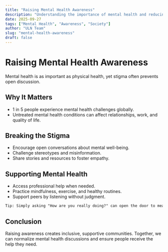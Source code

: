 ```yaml
---
title: "Raising Mental Health Awareness"
description: "Understanding the importance of mental health and reducing stigma in society."
date: 2025-09-27
tags: ["Mental Health", "Awareness", "Society"]
author: "ULN Team"
slug: "mental-health-awareness"
draft: false
---
```


# Raising Mental Health Awareness

Mental health is as important as physical health, yet stigma often prevents open discussion.

## Why It Matters

- 1 in 5 people experience mental health challenges globally.  
- Untreated mental health conditions can affect relationships, work, and quality of life.  

## Breaking the Stigma

- Encourage open conversations about mental well-being.  
- Challenge stereotypes and misinformation.  
- Share stories and resources to foster empathy.  

## Supporting Mental Health

- Access professional help when needed.  
- Practice mindfulness, exercise, and healthy routines.  
- Support peers by listening without judgment.  

```txt
Tip: Simply asking "How are you really doing?" can open the door to meaningful support.
```

## Conclusion

Raising awareness creates inclusive, supportive communities. Together, we can normalize mental health discussions and ensure people receive the help they need.
